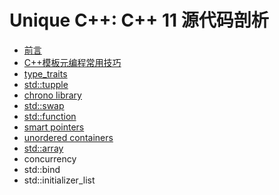 # Unique C++: C++ 11 源代码剖析

* [前言](prefix.md)
* [C++模板元编程常用技巧](cpp_metaprogramming_idioms.md)
* [type\_traits](type_traits.md)
* [std::tupple](std_tupple.md)
* [chrono library](chrono_library.md)
* [std::swap](std_swap.md)
* [std::function](std_function.md)
* [smart pointers](smart_pointers.md)
* [unordered containers](unordered_containers.md)
* [std::array](std_array.md)
* concurrency
* std::bind
* std::initializer\_list



